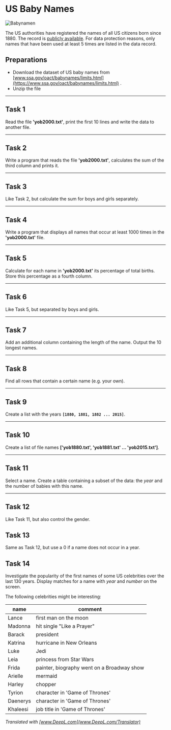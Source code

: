 
# US Baby Names

![Babynamen](images/baby.png)

The US authorities have registered the names of all US citizens born since 1880. The record is [publicly available](http://www.ssa.gov/oact/babynames/limits.html). For data protection reasons, only names that have been used at least 5 times are listed in the data record.


## Preparations

* Download the dataset of US baby names from [www.ssa.gov/oact/babynames/limits.html](https://www.ssa.gov/oact/babynames/limits.html) .
* Unzip the file

----

## Task 1

Read the file **'yob2000.txt'**, print the first 10 lines and write the data to another file.

----

## Task 2

Write a program that reads the file **'yob2000.txt'**, calculates the sum of the third column and prints it.

----

## Task 3

Like Task 2, but calculate the sum for boys and girls separately.

----

## Task 4

Write a program that displays all names that occur at least 1000 times in the **'yob2000.txt'** file.

----

## Task 5

Calculate for each name in **'yob2000.txt'** its percentage of total births. Store this percentage as a fourth column.

----

## Task 6

Like Task 5, but separated by boys and girls.

----

## Task 7

Add an additional column containing the length of the name. Output the 10 longest names.

----

## Task 8

Find all rows that contain a certain name (e.g. your own).

----

## Task 9

Create a list with the years **`[1880, 1881, 1882 ... 2015]`**.

----

## Task 10

Create a list of file names **['yob1880.txt', 'yob1881.txt' ... 'yob2015.txt']**.

----

## Task 11

Select a name. Create a table containing a subset of the data: the *year* and the number of babies with this name.

----

## Task 12

Like Task 11, but also control the gender.

## Task 13

Same as Task 12, but use a 0 if a name does not occur in a year.


## Task 14

Investigate the popularity of the first names of some US celebrities over the last 130 years. Display matches for a name with *year* and *number* on the screen.

The following celebrities might be interesting:

| name            | comment                        |
|-----------------|--------------------------------|
| Lance           | first man on the moon |
| Madonna         | hit single "Like a Prayer" |
| Barack          | president |
| Katrina         | hurricane in New Orleans |
| Luke            | Jedi |
| Leia            | princess from Star Wars |
| Frida           | painter, biography went on a Broadway show |
| Arielle         | mermaid |
| Harley          | chopper |
| Tyrion          | character in 'Game of Thrones' |
| Daenerys        | character in 'Game of Thrones' |
| Khaleesi        | job title in 'Game of Thrones' |

*Translated with [www.DeepL.com](www.DeepL.com/Translator)*
